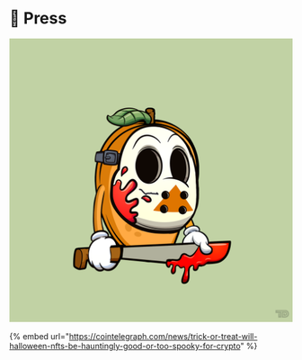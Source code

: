# 📰 Press

![](<../.gitbook/assets/image (7) (1).png>)

{% embed url="https://cointelegraph.com/news/trick-or-treat-will-halloween-nfts-be-hauntingly-good-or-too-spooky-for-crypto" %}
